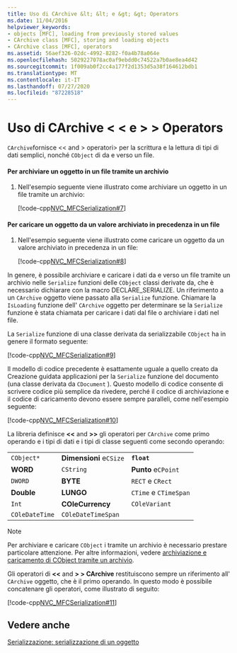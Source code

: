 ```yaml
---
title: Uso di CArchive &lt; &lt; e &gt; &gt; Operators
ms.date: 11/04/2016
helpviewer_keywords:
- objects [MFC], loading from previously stored values
- CArchive class [MFC], storing and loading objects
- CArchive class [MFC], operators
ms.assetid: 56aef326-02dc-4992-8282-f0a4b78a064e
ms.openlocfilehash: 5029227078ac0af9ebdd0c74522a7b0ae8ea4d42
ms.sourcegitcommit: 1f009ab0f2cc4a177f2d1353d5a38f164612bdb1
ms.translationtype: MT
ms.contentlocale: it-IT
ms.lasthandoff: 07/27/2020
ms.locfileid: "87228518"
---
```

# <a name="using-the-carchive-ltlt-and-gtgt-operators"></a>Uso di CArchive &lt; &lt; e &gt; &gt; Operators

`CArchive`fornisce <\< and > operatori> per la scrittura e la lettura di tipi di dati semplici, nonché `CObject` di da e verso un file.

#### <a name="to-store-an-object-in-a-file-via-an-archive"></a>Per archiviare un oggetto in un file tramite un archivio

1. Nell'esempio seguente viene illustrato come archiviare un oggetto in un file tramite un archivio:

   [!code-cpp[NVC_MFCSerialization#7](../mfc/codesnippet/cpp/using-the-carchive-output-and-input-operators_1.cpp)]

#### <a name="to-load-an-object-from-a-value-previously-stored-in-a-file"></a>Per caricare un oggetto da un valore archiviato in precedenza in un file

1. Nell'esempio seguente viene illustrato come caricare un oggetto da un valore archiviato in precedenza in un file:

   [!code-cpp[NVC_MFCSerialization#8](../mfc/codesnippet/cpp/using-the-carchive-output-and-input-operators_2.cpp)]

In genere, è possibile archiviare e caricare i dati da e verso un file tramite un archivio nelle `Serialize` funzioni delle `CObject` classi derivate da, che è necessario dichiarare con la macro DECLARE_SERIALIZE. Un riferimento a un `CArchive` oggetto viene passato alla `Serialize` funzione. Chiamare la `IsLoading` funzione dell' `CArchive` oggetto per determinare se la `Serialize` funzione è stata chiamata per caricare i dati dal file o archiviare i dati nel file.

La `Serialize` funzione di una classe derivata da serializzabile `CObject` ha in genere il formato seguente:

[!code-cpp[NVC_MFCSerialization#9](../mfc/codesnippet/cpp/using-the-carchive-output-and-input-operators_3.cpp)]

Il modello di codice precedente è esattamente uguale a quello creato da Creazione guidata applicazioni per la `Serialize` funzione del documento (una classe derivata da `CDocument` ). Questo modello di codice consente di scrivere codice più semplice da rivedere, perché il codice di archiviazione e il codice di caricamento devono essere sempre paralleli, come nell'esempio seguente:

[!code-cpp[NVC_MFCSerialization#10](../mfc/codesnippet/cpp/using-the-carchive-output-and-input-operators_4.cpp)]

La libreria definisce **<\<** and **>>** gli operatori per `CArchive` come primo operando e i tipi di dati e i tipi di classe seguenti come secondo operando:

||||
|-|-|-|
|`CObject*`|**Dimensioni** e`CSize`|**`float`**|
|**WORD**|`CString`|**Punto** e`CPoint`|
|`DWORD`|**BYTE**|`RECT` e `CRect`|
|**Double**|**LUNGO**|`CTime` e `CTimeSpan`|
|`Int`|**COleCurrency**|`COleVariant`|
|`COleDateTime`|`COleDateTimeSpan`||

> [!NOTE]
> Per archiviare e caricare `CObject` i tramite un archivio è necessario prestare particolare attenzione. Per altre informazioni, vedere [archiviazione e caricamento di CObject tramite un archivio](../mfc/storing-and-loading-cobjects-via-an-archive.md).

Gli operatori di **<\<** and **> > CArchive** restituiscono sempre un riferimento all' `CArchive` oggetto, che è il primo operando. In questo modo è possibile concatenare gli operatori, come illustrato di seguito:

[!code-cpp[NVC_MFCSerialization#11](../mfc/codesnippet/cpp/using-the-carchive-output-and-input-operators_5.cpp)]

## <a name="see-also"></a>Vedere anche

[Serializzazione: serializzazione di un oggetto](../mfc/serialization-serializing-an-object.md)
